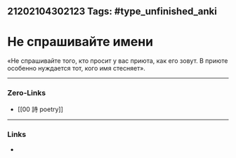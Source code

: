 21202104302123
Tags: #type_unfinished_anki 
---
# Не спрашивайте имени

«Не спрашивайте того, кто просит у вас приюта, как его зовут. В приюте особенно нуждается тот, кого имя стесняет».

---
### Zero-Links
- [[00 詩 poetry]]
---
### Links
-